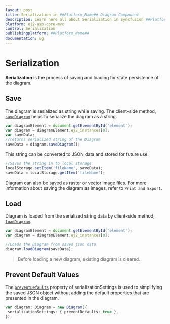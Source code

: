 ```yaml
---
layout: post
title: Serialization in ##Platform_Name## Diagram Component
description: Learn here all about Serialization in Syncfusion ##Platform_Name## Diagram component of Syncfusion Essential JS 2 and more.
platform: ej2-asp-core-mvc
control: Serialization
publishingplatform: ##Platform_Name##
documentation: ug
---
```



# Serialization

**Serialization** is the process of saving and loading for state persistence of the diagram.

## Save

The diagram is serialized as string while saving. The client-side method, [`saveDiagram`](../api/diagram#saveDiagram) helps to serialize the diagram as a string.

```javascript
var diagramElement = document.getElementById('element');
var diagram = diagramElement.ej2_instances[0];
var saveData;
//returns serialized string of the Diagram
saveData = diagram.saveDiagram();

```

This string can be converted to JSON data and stored for future use.

```javascript
//Saves the string in to local storage
localStorage.setItem('fileName', saveData);
saveData = localStorage.getItem('fileName');

```

Diagram can also be saved as raster or vector image files. For more information about saving the diagram as images, refer to `Print and Export`.

## Load

Diagram is loaded from the serialized string data by client-side method, [`loadDiagram`](../api/diagram#loadDiagram).

```javascript
var diagramElement = document.getElementById('element');
var diagram = diagramElement.ej2_instances[0];

//Loads the Diagram from saved json data
diagram.loadDiagram(saveData);

```

> Before loading a new diagram, existing diagram is cleared.

## Prevent Default Values

The [`preventDefaults`](https://ej2.syncfusion.com/documentation/api/diagram/serializationSettingsModel) property of serializationSettings is used to simplifying the saved JSON object without adding the default properties that are presented in the diagram.

```typescript
var diagram: Diagram = new Diagram({
 serializationSettings: { preventDefaults: true },
});
```